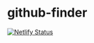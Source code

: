 # github-finder
[![Netlify Status](https://api.netlify.com/api/v1/badges/279ca28f-1ed4-415b-ad5e-b8054c031bbc/deploy-status)](https://app.netlify.com/sites/github-profile-n-repo-finder/deploys)
